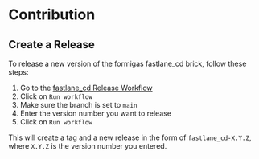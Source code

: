 # Contribution

## Create a Release
To release a new version of the formigas fastlane_cd brick, follow these steps:
1. Go to the [fastlane_cd Release Workflow][fastlane_cd_release_workflow_link]
2. Click on `Run workflow`
3. Make sure the branch is set to `main`
4. Enter the version number you want to release
5. Click on `Run workflow`
   
This will create a tag and a new release in the form of `fastlane_cd-X.Y.Z`, where `X.Y.Z` is the version number you entered.

[fastlane_cd_release_workflow_link]: https://github.com/formigas/formigas-flutter-bricks/actions/workflows/release-fastlane_cd.yaml